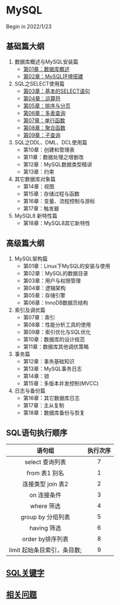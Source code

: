 # MySQL
Begin in 2022/1/23

## 基础篇大纲
1. 数据库概述与MySQL安装篇
   * [第01章：数据库概述](Basic/src/main/sql/数据库概述与MySQL安装/第1章数据库概述/第1章数据库概述.md)
   * [第02章：MySQL环境搭建](Basic/src/main/sql/数据库概述与MySQL安装/第2章MySQL环境搭建/第2章MySQL环境搭建.md)
2. SQL之SELECT使用篇
   * [第03章：基本的SELECT语句](Basic/src/main/sql/SQL之SELECT使用篇/第3章基本的SELECT语句/第3章基本的SELECT语句.md)
   * [第04章：运算符](Basic/src/main/sql/SQL之SELECT使用篇/第4章运算符/第4章运算符.md)
   * [第05章：排序与分页](Basic/src/main/sql/SQL之SELECT使用篇/第5章排序与分页/第5章排序与分页.md)
   * [第06章：多表查询](Basic/src/main/sql/SQL之SELECT使用篇/第6章多表查询/第6章多表查询.md)
   * [第07章：单行函数](Basic/src/main/sql/SQL之SELECT使用篇/第7章单行函数/第7章单行函数.md)
   * [第08章：聚合函数](Basic/src/main/sql/SQL之SELECT使用篇/第8章聚合函数/第8章聚合函数.md)
   * [第09章：子查询](Basic/src/main/sql/SQL之SELECT使用篇/第9章子查询/第9章子查询.md)
3. SQL之DDL、DML、DCL使用篇
   * 第10章：创建和管理表
   * 第11章：数据处理之增删改
   * 第12章：MySQL数据类型精讲
   * 第13章：约束
4. 其它数据库对象篇
   * 第14章：视图
   * 第15章：存储过程与函数
   * 第16章：变量、流程控制与游标
   * 第17章：触发器
5. MySQL8 新特性篇
   * 第18章：MySQL8其它新特性

## 高级篇大纲
1. MySQL架构篇
   * 第01章：Linux下MySQL的安装与使用
   * 第02章：MySQL的数据目录
   * 第03章：用户与权限管理
   * 第04章：逻辑架构
   * 第05章：存储引擎
   * 第06章：InnoDB数据页结构
2. 索引及调优篇
   * 第07章：索引
   * 第08章：性能分析工具的使用
   * 第09章：索引优化与SQL优化
   * 第10章：数据库的设计规范
   * 第11章：数据库其他调优策略
3. 事务篇
   * 第12章：事务基础知识
   * 第13章：MySQL事务日志
   * 第14章：锁
   * 第15章：多版本并发控制(MVCC)
4. 日志与备份篇
   * 第16章：其它数据库日志
   * 第17章：主从复制
   * 第18章：数据库备份与恢复
   
## SQL语句执行顺序

|        语句组        | 执行次序 |
|:-----------------:|:----:|
|    select 查询列表    |  7   |
|    from 表1 别名     |  1   |
|   连接类型 join 表2    |  2   |
|      on 连接条件      |  3   |
|     where 筛选      |  4   |
|   group by 分组列表   |  5   |
|     having 筛选     |  6   |
|   order by排序列表    |  8   |
| limit 起始条目索引，条目数; |  9   |

## [SQL关键字](Other/src/main/sql/SQL关键字/SQL关键字.md)

## [相关问题](Other/src/main/sql/SQL相关问题/相关问题.md)